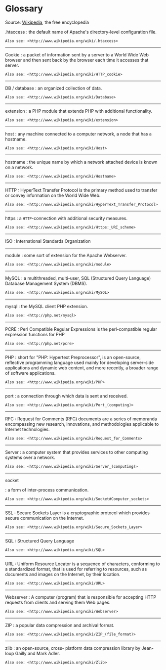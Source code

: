 Glossary
========

Source: [Wikipedia](http://www.wikipedia.org), the free encyclopedia

.htaccess
:   the default name of Apache's directory-level configuration file.

    Also see: <http://www.wikipedia.org/wiki/.htaccess>

----

Cookie
:   a packet of information sent by a server to a World Wide Web browser and then sent back by the browser each time it accesses that server.

    Also see: <http://www.wikipedia.org/wiki/HTTP_cookie>

----

DB / database
:   an organized collection of data.

    Also see: <http://www.wikipedia.org/wiki/Database>

----

extension
:   a PHP module that extends PHP with additional functionality.

    Also see: <http://www.wikipedia.org/wiki/extension>

----

host
:   any machine connected to a computer network, a node that has a hostname.

    Also see: <http://www.wikipedia.org/wiki/Host>

----

hostname
:   the unique name by which a network attached device is known on a network.

    Also see: <http://www.wikipedia.org/wiki/Hostname>

----

HTTP
:   HyperText Transfer Protocol is the primary method used to transfer or convey information on the World Wide Web.

    Also see: <http://www.wikipedia.org/wiki/HyperText_Transfer_Protocol>

----

https
:   a `HTTP`-connection with additional security measures.

    Also see: <http://www.wikipedia.org/wiki/Https:_URI_scheme>

----

ISO
:   International Standards Organization

----

module
:   some sort of extension for the Apache Webserver.

    Also see: <http://www.wikipedia.org/wiki/module>

----

MySQL
:   a multithreaded, multi-user, SQL (Structured Query Language) Database Management System (DBMS).

    Also see: <http://www.wikipedia.org/wiki/MySQL>

----

mysql
:   the MySQL client PHP extension.

    Also see: <http://php.net/mysql>

----

PCRE
:   Perl Compatible Regular Expressions is the perl-compatible regular expression functions for PHP

    Also see: <http://php.net/pcre>

----

PHP
:   short for "PHP: Hypertext Preprocessor", is an open-source, reflective programming language used mainly for developing server-side applications and dynamic web content, and more recently, a broader range of software applications.

    Also see: <http://www.wikipedia.org/wiki/PHP>

----

port
:   a connection through which data is sent and received.

    Also see: <http://www.wikipedia.org/wiki/Port_(computing)>

----

RFC
:   Request for Comments (RFC) documents are a series of memoranda encompassing new research, innovations, and methodologies applicable to Internet technologies.

    Also see: <http://www.wikipedia.org/wiki/Request_for_Comments>

----

Server
:   a computer system that provides services to other computing systems over a network.

    Also see: <http://www.wikipedia.org/wiki/Server_(computing)>

----

socket

:   a form of inter-process communication.

    Also see: <http://www.wikipedia.org/wiki/Socket#Computer_sockets>

----

SSL
:   Secure Sockets Layer is a cryptographic protocol which provides secure communication on the Internet.

    Also see: <http://www.wikipedia.org/wiki/Secure_Sockets_Layer>

----

SQL
:   Structured Query Language

    Also see: <http://www.wikipedia.org/wiki/SQL>

----

URL
:   Uniform Resource Locator is a sequence of characters, conforming to a standardized format, that is used for referring to resources, such as documents and images on the Internet, by their location.

    Also see: <http://www.wikipedia.org/wiki/URL>

----

Webserver
:   A computer (program) that is responsible for accepting HTTP requests from clients and serving them Web pages.

    Also see: <http://www.wikipedia.org/wiki/Webserver>

----

ZIP
:   a popular data compression and archival format.

    Also see: <http://www.wikipedia.org/wiki/ZIP_(file_format)>

----

zlib
:   an open-source, cross- platform data compression library by Jean-loup Gailly and Mark Adler.

    Also see: <http://www.wikipedia.org/wiki/Zlib>
